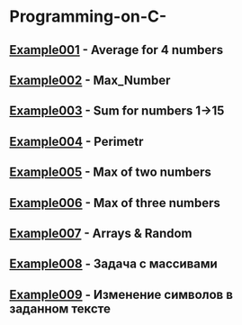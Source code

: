 # Programming-on-C-
## [Example001](https://github.com/Alex-Krasko/Programming-on-C-/tree/main/Examples/Example001) - Average for 4 numbers

## [Example002](https://github.com/Alex-Krasko/Programming-on-C-/tree/main/Examples/Example002) - Max_Number

## [Example003](https://github.com/Alex-Krasko/Programming-on-C-/tree/main/Examples/Example003) - Sum for numbers 1->15

## [Example004](https://github.com/Alex-Krasko/Programming-on-C-/tree/main/Examples/Example004) - Perimetr

## [Example005](https://github.com/Alex-Krasko/Programming-on-C-/tree/main/Examples/Example005) - Max of two numbers

## [Example006](https://github.com/Alex-Krasko/Programming-on-C-/tree/main/Examples/Example006) - Max of three numbers

## [Example007](https://github.com/Alex-Krasko/Programming-on-C-/tree/main/Examples/Example007) - Arrays & Random

## [Example008](https://github.com/Alex-Krasko/Programming-on-C-/tree/main/Examples/Example008) - Задача с массивами

## [Example009](https://github.com/Alex-Krasko/Programming-on-C-/tree/main/Examples/Example009) - Изменение символов в заданном тексте
